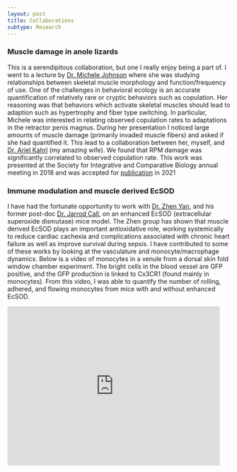 ```yaml
---
layout: post
title: Collaborations
subtype: Research
---
```


### Muscle damage in anole lizards

This is a serendipitous collaboration, but one I really enjoy being a part of. 
I went to a lecture by [Dr. Michele Johnson](https://inside.trinity.edu/directory/mjohnso9) where she was studying relationships between skeletal muscle morphology and function/frequency of use.
One of the challenges in behavioral ecology is an accurate quantification of relatively rare or cryptic behaviors such as copulation.
Her reasoning was that behaviors which activate skeletal muscles should lead to adaption such as hypertrophy and fiber type switching.
In particular, Michele was interested in relating observed copulation rates to adaptations in the retractor penis magnus.
During her presentation I noticed large amounts of muscle damage (primarily invaded muscle fibers) and asked if she had quantified it.
This lead to a collaboration between her, myself, and [Dr. Ariel Kahrl](https://arielkahrl.weebly.com/) (my amazing wife).
We found that RPM damage was significantly correlated to observed copulation rate.
This work was presented at the Society for Integrative and Comparative Biology annual meeting in 2018 and was accepted for [publication](https://zslpublications.onlinelibrary.wiley.com/doi/abs/10.1111/jzo.12880) in 2021


### Immune modulation and muscle derived EcSOD

I have had the fortunate opportunity to work with [Dr. Zhen Yan](http://faculty.virginia.edu/yanlab/), and his former post-doc [Dr. Jarrod Call](https://coe.uga.edu/directory/profiles/call), on an enhanced EcSOD (extracellular superoxide dismutase) mice model.
The Zhen group has shown that muscle derived EcSOD plays an important antioxidative role, working systemically to reduce cardiac cachexia and complications associated with chronic heart failure as well as improve survival during sepsis.
I have contributed to some of these works by looking at the vasculature and monocyte/macrophage dynamics.
Below is a video of monocytes in a venule from a dorsal skin fold window chamber experiment.
The bright cells in the blood vessel are GFP positive, and the GFP production is linked to Cx3CR1 (found mainly in monocytes).
From this video, I was able to quantify the number of rolling, adhered, and flowing monocytes from mice with and without enhanced EcSOD.

<iframe width="480" align="middle" height="360" src="https://www.youtube.com/embed/T05BE9AB124?rel=0&amp;controls=0&amp;showinfo=0&autoplay=1" frameborder="0"></iframe>
